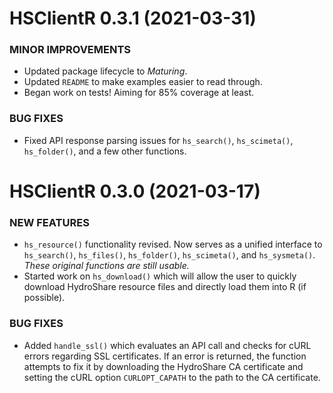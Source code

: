 HSClientR 0.3.1 (2021-03-31)
============================

### MINOR IMPROVEMENTS

  * Updated package lifecycle to *Maturing*.
  * Updated `README` to make examples easier to read through.
  * Began work on tests! Aiming for 85% coverage at least.

### BUG FIXES

  * Fixed API response parsing issues for `hs_search()`, `hs_scimeta()`, `hs_folder()`, and a few other functions.


HSClientR 0.3.0 (2021-03-17)
============================

### NEW FEATURES

  * `hs_resource()` functionality revised. Now serves as a unified interface to `hs_search()`, `hs_files()`, `hs_folder()`, `hs_scimeta()`, and `hs_sysmeta()`. *These original functions are still usable.*
  * Started work on `hs_download()` which will allow the user to quickly download HydroShare resource files and directly load them into R (if possible).

### BUG FIXES
  * Added `handle_ssl()` which evaluates an API call and checks for cURL errors regarding SSL certificates. If an error is returned, the function attempts to fix it by downloading the HydroShare CA certificate and setting the cURL option `CURLOPT_CAPATH` to the path to the CA certificate.